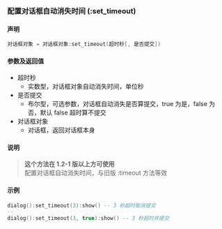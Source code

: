 ### 配置对话框自动消失时间 \(**:set\_timeout**\)


#### 声明
```lua
对话框对象 = 对话框对象:set_timeout(超时秒[, 是否提交])
```


#### 参数及返回值
- 超时秒
    - 实数型，对话框对象自动消失时间，单位秒
- 是否提交
    - 布尔型，可选参数，对话框自动消失是否算提交，true 为是，false 为否，默认 false 超时算不提交
- 对话框对象
    - 对话框，返回对话框本身


#### 说明
> **这个方法在 1\.2\-1 版以上方可使用**  
> 配置对话框自动消失时间，与旧版 :timeout 方法等效  


#### 示例  
```lua
dialog():set_timeout(3):show() -- 3 秒超时取消提交
--
dialog():set_timeout(3, true):show() -- 3 秒超时并提交
```